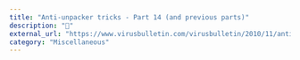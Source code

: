```yaml
---
title: "Anti-unpacker tricks - Part 14 (and previous parts)"
description: "📄"
external_url: "https://www.virusbulletin.com/virusbulletin/2010/11/anti-unpacker-tricks-part-fourteen/"
category: "Miscellaneous"
---
```

